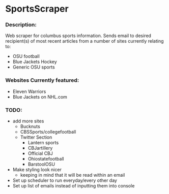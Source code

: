 # SportsScraper
### Description:
Web scraper for columbus sports information. Sends email to desired
 recipient(s) of most recent articles from a number of sites
  currently relating to:
* OSU football
* Blue Jackets Hockey
* Generic OSU sports

### Websites Currently featured:
* Eleven Warriors
* Blue Jackets on NHL.com

### TODO:
* add more sites
    * Bucknuts
    * CBSSports/collegefootball
    * Twitter Section
        * Lantern sports
        * CBJartillery
        * Official CBJ
        * Ohiostatefootball
        * BarstoolOSU
* Make styling look nicer
    * keeping in mind that it will be read within an email
* Set up scheduler to run everyday/every other day
* Set up list of emails instead of inputting them into console
